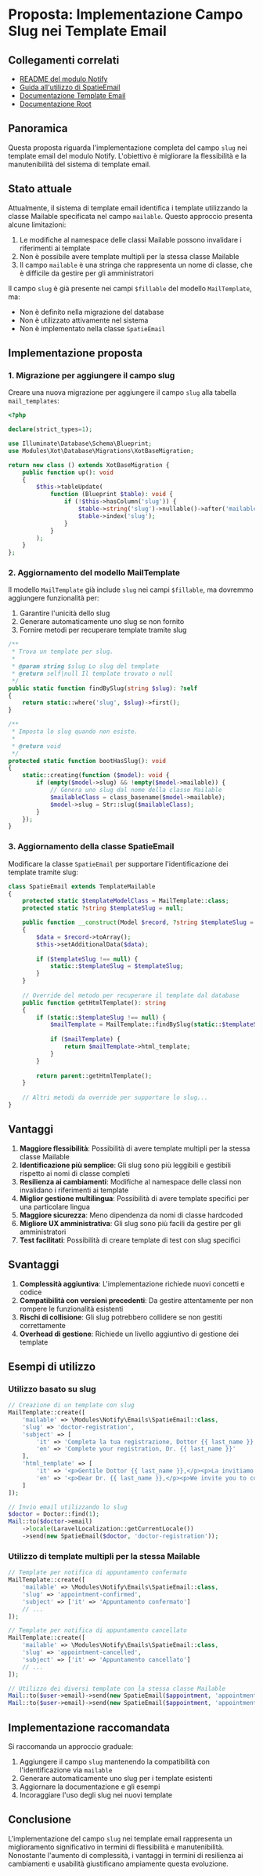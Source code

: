 # Proposta: Implementazione Campo Slug nei Template Email

## Collegamenti correlati

- [README del modulo Notify](./README.md)
- [Guida all'utilizzo di SpatieEmail](./SPATIE_EMAIL_USAGE_GUIDE.md)
- [Documentazione Template Email](./EMAIL_TEMPLATES.md)
- [Documentazione Root](../../../../docs/collegamenti-documentazione.md)

## Panoramica

Questa proposta riguarda l'implementazione completa del campo `slug` nei template email del modulo Notify. L'obiettivo è migliorare la flessibilità e la manutenibilità del sistema di template email.

## Stato attuale

Attualmente, il sistema di template email identifica i template utilizzando la classe Mailable specificata nel campo `mailable`. Questo approccio presenta alcune limitazioni:

1. Le modifiche al namespace delle classi Mailable possono invalidare i riferimenti ai template
2. Non è possibile avere template multipli per la stessa classe Mailable
3. Il campo `mailable` è una stringa che rappresenta un nome di classe, che è difficile da gestire per gli amministratori

Il campo `slug` è già presente nei campi `$fillable` del modello `MailTemplate`, ma:
- Non è definito nella migrazione del database
- Non è utilizzato attivamente nel sistema
- Non è implementato nella classe `SpatieEmail`

## Implementazione proposta

### 1. Migrazione per aggiungere il campo slug

Creare una nuova migrazione per aggiungere il campo `slug` alla tabella `mail_templates`:

```php
<?php

declare(strict_types=1);

use Illuminate\Database\Schema\Blueprint;
use Modules\Xot\Database\Migrations\XotBaseMigration;

return new class () extends XotBaseMigration {
    public function up(): void
    {
        $this->tableUpdate(
            function (Blueprint $table): void {
                if (!$this->hasColumn('slug')) {
                    $table->string('slug')->nullable()->after('mailable');
                    $table->index('slug');
                }
            }
        );
    }
};
```

### 2. Aggiornamento del modello MailTemplate

Il modello `MailTemplate` già include `slug` nei campi `$fillable`, ma dovremmo aggiungere funzionalità per:

1. Garantire l'unicità dello slug
2. Generare automaticamente uno slug se non fornito
3. Fornire metodi per recuperare template tramite slug

```php
/**
 * Trova un template per slug.
 *
 * @param string $slug Lo slug del template
 * @return self|null Il template trovato o null
 */
public static function findBySlug(string $slug): ?self
{
    return static::where('slug', $slug)->first();
}

/**
 * Imposta lo slug quando non esiste.
 *
 * @return void
 */
protected static function bootHasSlug(): void
{
    static::creating(function ($model): void {
        if (empty($model->slug) && !empty($model->mailable)) {
            // Genera uno slug dal nome della classe Mailable
            $mailableClass = class_basename($model->mailable);
            $model->slug = Str::slug($mailableClass);
        }
    });
}
```

### 3. Aggiornamento della classe SpatieEmail

Modificare la classe `SpatieEmail` per supportare l'identificazione dei template tramite slug:

```php
class SpatieEmail extends TemplateMailable
{
    protected static $templateModelClass = MailTemplate::class;
    protected static ?string $templateSlug = null;

    public function __construct(Model $record, ?string $templateSlug = null)
    {
        $data = $record->toArray();
        $this->setAdditionalData($data);
        
        if ($templateSlug !== null) {
            static::$templateSlug = $templateSlug;
        }
    }
    
    // Override del metodo per recuperare il template dal database
    public function getHtmlTemplate(): string
    {
        if (static::$templateSlug !== null) {
            $mailTemplate = MailTemplate::findBySlug(static::$templateSlug);
            
            if ($mailTemplate) {
                return $mailTemplate->html_template;
            }
        }
        
        return parent::getHtmlTemplate();
    }
    
    // Altri metodi da override per supportare lo slug...
}
```

## Vantaggi

1. **Maggiore flessibilità**: Possibilità di avere template multipli per la stessa classe Mailable
2. **Identificazione più semplice**: Gli slug sono più leggibili e gestibili rispetto ai nomi di classe completi
3. **Resilienza ai cambiamenti**: Modifiche al namespace delle classi non invalidano i riferimenti ai template
4. **Miglior gestione multilingua**: Possibilità di avere template specifici per una particolare lingua
5. **Maggiore sicurezza**: Meno dipendenza da nomi di classe hardcoded
6. **Migliore UX amministrativa**: Gli slug sono più facili da gestire per gli amministratori
7. **Test facilitati**: Possibilità di creare template di test con slug specifici

## Svantaggi

1. **Complessità aggiuntiva**: L'implementazione richiede nuovi concetti e codice
2. **Compatibilità con versioni precedenti**: Da gestire attentamente per non rompere le funzionalità esistenti
3. **Rischi di collisione**: Gli slug potrebbero collidere se non gestiti correttamente
4. **Overhead di gestione**: Richiede un livello aggiuntivo di gestione dei template

## Esempi di utilizzo

### Utilizzo basato su slug

```php
// Creazione di un template con slug
MailTemplate::create([
    'mailable' => \Modules\Notify\Emails\SpatieEmail::class,
    'slug' => 'doctor-registration',
    'subject' => [
        'it' => 'Completa la tua registrazione, Dottor {{ last_name }}',
        'en' => 'Complete your registration, Dr. {{ last_name }}'
    ],
    'html_template' => [
        'it' => '<p>Gentile Dottor {{ last_name }},</p><p>La invitiamo a completare la sua registrazione...</p>',
        'en' => '<p>Dear Dr. {{ last_name }},</p><p>We invite you to complete your registration...</p>'
    ]
]);

// Invio email utilizzando lo slug
$doctor = Doctor::find(1);
Mail::to($doctor->email)
    ->locale(LaravelLocalization::getCurrentLocale())
    ->send(new SpatieEmail($doctor, 'doctor-registration'));
```

### Utilizzo di template multipli per la stessa Mailable

```php
// Template per notifica di appuntamento confermato
MailTemplate::create([
    'mailable' => \Modules\Notify\Emails\SpatieEmail::class,
    'slug' => 'appointment-confirmed',
    'subject' => ['it' => 'Appuntamento confermato']
    // ...
]);

// Template per notifica di appuntamento cancellato
MailTemplate::create([
    'mailable' => \Modules\Notify\Emails\SpatieEmail::class,
    'slug' => 'appointment-cancelled',
    'subject' => ['it' => 'Appuntamento cancellato']
    // ...
]);

// Utilizzo dei diversi template con la stessa classe Mailable
Mail::to($user->email)->send(new SpatieEmail($appointment, 'appointment-confirmed'));
Mail::to($user->email)->send(new SpatieEmail($appointment, 'appointment-cancelled'));
```

## Implementazione raccomandata

Si raccomanda un approccio graduale:

1. Aggiungere il campo `slug` mantenendo la compatibilità con l'identificazione via `mailable`
2. Generare automaticamente uno slug per i template esistenti
3. Aggiornare la documentazione e gli esempi
4. Incoraggiare l'uso degli slug nei nuovi template

## Conclusione

L'implementazione del campo `slug` nei template email rappresenta un miglioramento significativo in termini di flessibilità e manutenibilità. Nonostante l'aumento di complessità, i vantaggi in termini di resilienza ai cambiamenti e usabilità giustificano ampiamente questa evoluzione.
